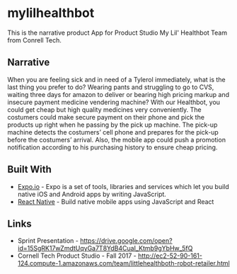 # mylilhealthbot
This is the narrative product App for Product Studio My Lil' Healthbot Team from Conrell Tech. 

## Narrative

  When you are feeling sick and in need of a Tylerol immediately, what is the last thing you prefer to do? Wearing pants and struggling to go to CVS, waiting three days for amazon to deliver or bearing high pricing markup and insecure payment medicine vendering machine? With our Healthbot, you could get cheap but high quality medicines very conveniently. The costumers could make secure payment on their phone and pick the products up right when he passing by the pick up machine. The pick-up machine detects the costumers’ cell phone and prepares for the pick-up before the costumers’ arrival. Also, the mobile app could push a promotion notification according to his purchasing history to ensure cheap pricing.
  
## Built With

* [Expo.io](https://expo.io/) - Expo is a set of tools, libraries and services which let you build native iOS and Android apps by writing JavaScript.
* [React Native](https://facebook.github.io/react-native/) - Build native mobile apps using JavaScript and React
  
## Links

  * Sprint Presentation - 
  https://drive.google.com/open?id=15SgRK17wZmdtUqyGa7T8YdB4CuaI_Ktmb9gYbHw_5fQ
  * Cornell Tech Product Studio - Fall 2017 - 
  http://ec2-52-90-161-124.compute-1.amazonaws.com/team/littlehealthboth-robot-retailer.html
  
